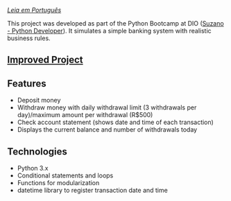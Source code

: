 *[Leia em Português](./README.pt.md)*

This project was developed as part of the Python Bootcamp at DIO ([Suzano - Python Developer](https://www.dio.me/bootcamp/suzano-python-developer)).
It simulates a simple banking system with realistic business rules. 

## [Improved Project](https://github.com/gtovichins/improved-dio-banking-system-project)

## Features
- Deposit money
- Withdraw money with daily withdrawal limit (3 withdrawals per day)/maximum amount per withdrawal (R$500)
- Check account statement (shows date and time of each transaction)
- Displays the current balance and number of withdrawals today

## Technologies
- Python 3.x
- Conditional statements and loops
- Functions for modularization
- datetime library to register transaction date and time
